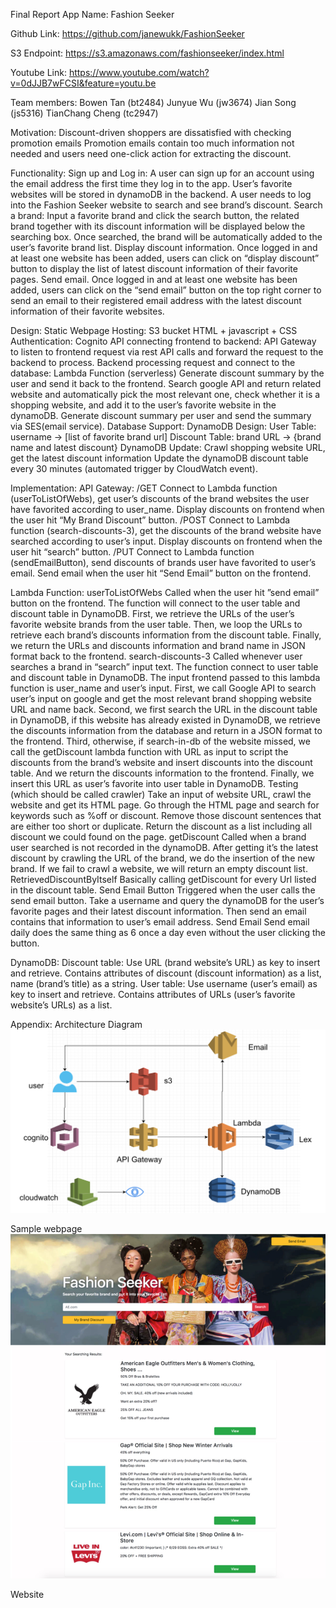 Final Report
App Name: Fashion Seeker

Github Link: https://github.com/janewukk/FashionSeeker

S3 Endpoint: https://s3.amazonaws.com/fashionseeker/index.html

Youtube Link: https://www.youtube.com/watch?v=0dJJB7wFCSI&feature=youtu.be

Team members:
Bowen Tan (bt2484)
Junyue Wu (jw3674)
Jian Song (js5316)
TianChang Cheng (tc2947)

Motivation:
Discount-driven shoppers are dissatisfied with checking promotion emails
Promotion emails contain too much information not needed and users need one-click action for extracting the discount.

Functionality:
Sign up and Log in: 
A user can sign up for an account using the email address the first time they log in to the app.
User’s favorite websites will be stored in dynamoDB in the backend.
A user needs to log into the Fashion Seeker website to search and see brand’s discount.
Search a brand:
Input a favorite brand and click the search button, the related brand together with its discount information will be displayed below the searching box.
Once searched, the brand will be automatically added to the user’s favorite brand list.
Display discount information. Once logged in and at least one website has been added, users can click on “display discount” button to display the list of latest discount information of their favorite pages.
Send email. Once logged in and at least one website has been added, users can click on the “send email” button on the top right corner to send an email to their registered email address with the latest discount information of their favorite websites.

Design:
Static Webpage Hosting: 
S3 bucket
HTML + javascript + CSS
Authentication: Cognito
API connecting frontend to backend: 
API Gateway to listen to frontend request via rest API calls and forward the request to the backend to process.
Backend processing request and connect to the database: 
Lambda Function (serverless)
Generate discount summary by the user and send it back to the frontend.
Search google API and return related website and automatically pick the most relevant one, check whether it is a shopping website, and add it to the user’s favorite website in the dynamoDB.
Generate discount summary per user and send the summary via SES(email service).
Database Support: 
DynamoDB Design:
User Table: username -> [list of favorite brand url]
Discount Table: brand URL -> {brand name and latest discount}
DynamoDB Update:
Crawl shopping website URL, get the latest discount information
Update the dynamoDB discount table every 30 minutes (automated trigger by CloudWatch event).

Implementation:
API Gateway:
/GET
Connect to Lambda function (userToListOfWebs), get user’s discounts of the brand websites the user have favorited according to user_name. Display discounts on frontend when the user hit “My Brand Discount” button.
/POST
Connect to Lambda function (search-discounts-3), get the discounts of the brand website have searched according to user’s input. Display discounts on frontend when the user hit “search” button.
/PUT
Connect to Lambda function (sendEmailButton), send discounts of brands user have favorited to user’s email. Send email when the user hit “Send Email” button on the frontend.

Lambda Function:
userToListOfWebs
Called when the user hit ”send email” button on the frontend. The function will connect to the user table and discount table in DynamoDB. First, we retrieve the URLs of the user’s favorite website brands from the user table. Then, we loop the URLs to retrieve each brand’s discounts information from the discount table. Finally, we return the URLs and discounts information and brand name in JSON format back to the frontend.
search-discounts-3
Called whenever user searches a brand in “search” input text. The function connect to user table and discount table in DynamoDB. The input frontend passed to this lambda function is user_name and user’s input. First, we call Google API to search user’s input on google and get the most relevant brand shopping website URL and name back. Second, we first search the URL in the discount table in DynamoDB, if this website has already existed in DynamoDB, we retrieve the discounts information from the database and return in a JSON format to the frontend. Third, otherwise, if search-in-db of the website missed, we call the getDiscount lambda function with URL as input to script the discounts from the brand’s website and insert discounts into the discount table. And we return the discounts information to the frontend. Finally, we insert this URL as user’s favorite into user table in DynamoDB.
Testing (which should be called crawler)
Take an input of website URL, crawl the website and get its HTML page. Go through the HTML page and search for keywords such as %off or discount. Remove those discount sentences that are either too short or duplicate. Return the discount as a list including all discount we could found on the page.
getDiscount
Called when a brand user searched is not recorded in the dynamoDB. After getting it’s the latest discount by crawling the URL of the brand, we do the insertion of the new brand. If we fail to crawl a website, we will return an empty discount list.
RetrievedDiscountByItself
Basically calling getDiscount for every Url listed in the discount table.
Send Email Button
Triggered when the user calls the send email button. Take a username and query the dynamoDB for the user’s favorite pages and their latest discount information. Then send an email contains that information to user’s email address.
Send Email
Send email daily does the same thing as 6 once a day even without the user clicking the button.


DynamoDB:
Discount table:
Use URL (brand website’s URL) as key to insert and retrieve. Contains attributes of discount (discount information) as a list, name (brand’s title) as a string.
User table:
Use username (user’s email) as key to insert and retrieve. Contains attributes of URLs (user’s favorite website’s URLs) as a list.


Appendix:
Architecture Diagram
![alt text](/img/architecture.png)

Sample webpage
![alt text](/img/webpage.jpg)

Website

